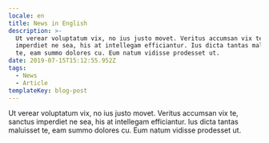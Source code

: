 ```yaml
---
locale: en
title: News in English
description: >-
  Ut verear voluptatum vix, no ius justo movet. Veritus accumsan vix te, sanctus
  imperdiet ne sea, his at intellegam efficiantur. Ius dicta tantas maluisset
  te, eam summo dolores cu. Eum natum vidisse prodesset ut.
date: 2019-07-15T15:12:55.952Z
tags:
  - News
  - Article
templateKey: blog-post
---
```


Ut verear voluptatum vix, no ius justo movet. Veritus accumsan vix te, sanctus imperdiet ne sea, his at intellegam efficiantur. Ius dicta tantas maluisset te, eam summo dolores cu. Eum natum vidisse prodesset ut.
